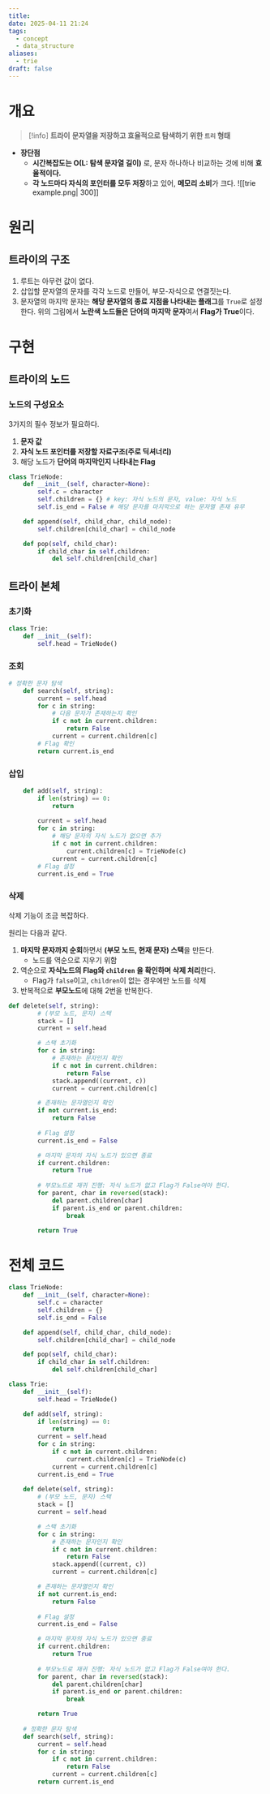 ```yaml
---
title: 
date: 2025-04-11 21:24
tags:
  - concept
  - data_structure
aliases:
  - trie
draft: false
---
```

# 개요
>[!info] **트라이**
>**문자열을 저장하고 효율적으로 탐색하기 위한 `트리` 형태**

- **장단점**
	- **시간복잡도는 O(L: 탐색 문자열 길이)** 로, 문자 하나하나 비교하는 것에 비해 **효율적이다.**
	- **각 노드마다 자식의 포인터를 모두 저장**하고 있어, **메모리 소비**가 크다.
![[trie example.png| 300]]
# 원리
## 트라이의 구조
1. 루트는 아무런 값이 없다.
2. 삽입할 문자열의 문자를 각각 노드로 만들어, 부모-자식으로 연결짓는다.
3. 문자열의 마지막 문자는 **해당 문자열의 종료 지점을 나타내는 플래그**를 `True`로 설정한다.
위의 그림에서 **노란색 노드들은 단어의 마지막 문자**여서 **Flag가 True**이다.

# 구현
## 트라이의 노드
### 노드의 구성요소
3가지의 필수 정보가 필요하다.
1. **문자 값**
2. **자식 노드 포인터를 저장할 자료구조(주로 딕셔너리)**
3. 해당 노드가 **단어의 마지막인지 나타내는 Flag**

```python title="트라이 노드" {} // showLineNumbers{number}
class TrieNode:
    def __init__(self, character=None):
        self.c = character
        self.children = {} # key: 자식 노드의 문자, value: 자식 노드
        self.is_end = False # 해당 문자를 마지막으로 하는 문자열 존재 유무

    def append(self, child_char, child_node):
        self.children[child_char] = child_node

    def pop(self, child_char):
        if child_char in self.children:
            del self.children[child_char]
```

## 트라이 본체
### 초기화
```python title="트라이 초기화" {} // showLineNumbers{number}
class Trie:
    def __init__(self):
        self.head = TrieNode()
```

### 조회
```python title="트라이 조회" {} // showLineNumbers{number}
# 정확한 문자 탐색
    def search(self, string):
        current = self.head
        for c in string:
	        # 다음 문자가 존재하는지 확인
            if c not in current.children:
                return False
            current = current.children[c]
        # Flag 확인
        return current.is_end
```

### 삽입
```python title="트라이 삽입" {} // showLineNumbers{number}
    def add(self, string):
        if len(string) == 0:
            return
            
        current = self.head
        for c in string:
	        # 해당 문자의 자식 노드가 없으면 추가
            if c not in current.children:
                current.children[c] = TrieNode(c)
            current = current.children[c]
        # Flag 설정
        current.is_end = True
```

### 삭제
삭제 기능이 조금 복잡하다.

원리는 다음과 같다.
1. **마지막 문자까지 순회**하면서 **(부모 노드, 현재 문자) 스택**을 만든다.
	- 노드를 역순으로 지우기 위함
2. 역순으로 **자식노드의 Flag와 `children` 을 확인하며 삭제 처리**한다.
	- Flag가 `false`이고, `children`이 없는 경우에만 노드를 삭제
3. 반복적으로 **부모노드**에 대해 2번을 반복한다.

```python title="트라이 삭제" {} // showLineNumbers{number}
def delete(self, string):
        # (부모 노드, 문자) 스택
        stack = []
        current = self.head

        # 스택 초기화
        for c in string:
            # 존재하는 문자인지 확인
            if c not in current.children:
                return False
            stack.append((current, c))
            current = current.children[c]

        # 존재하는 문자열인지 확인
        if not current.is_end:
            return False
        
        # Flag 설정
        current.is_end = False

        # 마지막 문자의 자식 노드가 있으면 종료
        if current.children:
            return True
        
        # 부모노드로 재귀 진행: 자식 노드가 없고 Flag가 False여야 한다.
        for parent, char in reversed(stack):
            del parent.children[char]
            if parent.is_end or parent.children:
                break

        return True
```

# 전체 코드
```python title="트라이 구현" {} // showLineNumbers{number}
class TrieNode:
    def __init__(self, character=None):
        self.c = character
        self.children = {}
        self.is_end = False

    def append(self, child_char, child_node):
        self.children[child_char] = child_node

    def pop(self, child_char):
        if child_char in self.children:
            del self.children[child_char]

class Trie:
    def __init__(self):
        self.head = TrieNode()

    def add(self, string):
        if len(string) == 0:
            return
        current = self.head
        for c in string:
            if c not in current.children:
                current.children[c] = TrieNode(c)
            current = current.children[c]
        current.is_end = True
        
    def delete(self, string):
        # (부모 노드, 문자) 스택
        stack = []
        current = self.head

        # 스택 초기화
        for c in string:
            # 존재하는 문자인지 확인
            if c not in current.children:
                return False
            stack.append((current, c))
            current = current.children[c]

        # 존재하는 문자열인지 확인
        if not current.is_end:
            return False
        
        # Flag 설정
        current.is_end = False

        # 마지막 문자의 자식 노드가 있으면 종료
        if current.children:
            return True
        
        # 부모노드로 재귀 진행: 자식 노드가 없고 Flag가 False여야 한다.
        for parent, char in reversed(stack):
            del parent.children[char]
            if parent.is_end or parent.children:
                break

        return True
    
    # 정확한 문자 탐색
    def search(self, string):
        current = self.head
        for c in string:
            if c not in current.children:
                return False
            current = current.children[c]
        return current.is_end
```